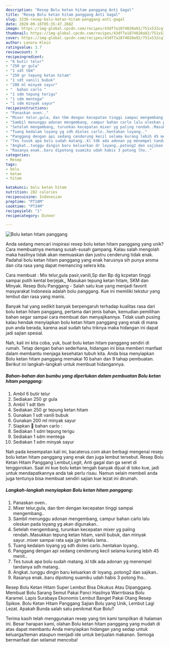 ```yaml
---
description: "Resep Bolu ketan hitam panggang Anti Gagal"
title: "Resep Bolu ketan hitam panggang Anti Gagal"
slug: 3236-resep-bolu-ketan-hitam-panggang-anti-gagal
date: 2020-09-16T05:35:47.268Z
image: https://img-global.cpcdn.com/recipes/43df7a1874020a92/751x532cq70/bolu-ketan-hitam-panggang-foto-resep-utama.jpg
thumbnail: https://img-global.cpcdn.com/recipes/43df7a1874020a92/751x532cq70/bolu-ketan-hitam-panggang-foto-resep-utama.jpg
cover: https://img-global.cpcdn.com/recipes/43df7a1874020a92/751x532cq70/bolu-ketan-hitam-panggang-foto-resep-utama.jpg
author: Lenora Klein
ratingvalue: 3.7
reviewcount: 3
recipeingredient:
- "6 butir telur"
- "250 gr gula"
- "1 sdt tbm"
- "250 gr tepung ketan hitam"
- "1 sdt vanili bubuk"
- "200 ml minyak sayur"
- "  bahan carlo "
- "1 sdm tepung terigu"
- "1 sdm mentega"
- "1 sdm minyak sayur"
recipeinstructions:
- "Panaskan oven.."
- "Mixer telur,gula, dan tbm dengan kecepatan tinggi sampai mengembang.."
- "Sambil menunggu adonan mengembang, campur bahan carlo lalu oleskan pada loyang yg akan digunakan.."
- "Setelah mengembang, turunkan kecepatan mixer yg paling rendah..Masukkan tepung ketan hitam, vanili bubuk, dan minyak sayur..mixer sampai rata saja jgn terlalu lama.."
- "Tuang kedalam loyang yg sdh dioles carlo..hentakan loyang.."
- "Panggang dengan api sedang cenderung kecil selama kurang lebih 45 menit.."
- "Tes tusuk apa bolu sudah matang..kl tdk ada adonan yg menempel tandanya sdh matang.."
- "Angkat..tunggu dingin baru keluarkan dr loyang..potong2 dan sajikan.."
- "Rasanya enak..baru dipotong suamiku udah habis 3 potong lho.."
categories:
- Resep
tags:
- bolu
- ketan
- hitam

katakunci: bolu ketan hitam 
nutrition: 282 calories
recipecuisine: Indonesian
preptime: "PT18M"
cooktime: "PT34M"
recipeyield: "1"
recipecategory: Dinner

---
```



![Bolu ketan hitam panggang](https://img-global.cpcdn.com/recipes/43df7a1874020a92/751x532cq70/bolu-ketan-hitam-panggang-foto-resep-utama.jpg)

Anda sedang mencari inspirasi resep bolu ketan hitam panggang yang unik? Cara membuatnya memang susah-susah gampang. Kalau salah mengolah maka hasilnya tidak akan memuaskan dan justru cenderung tidak enak. Padahal bolu ketan hitam panggang yang enak harusnya sih punya aroma dan cita rasa yang dapat memancing selera kita.

Cara membuat : Mix telur,gula pasir,vanili,Sp dan Bp dg kcpetan tinggi sampai putih kental berjejak,, Masukan tepung ketan hitam, SKM dan Minyak. Resep Bolu Panggang - Salah satu kue yang menjadi favorit masyarakat Indonesia adalah bolu panggang. Kue ini memiliki tekstur yang lembut dan rasa yang manis.

Banyak hal yang sedikit banyak berpengaruh terhadap kualitas rasa dari bolu ketan hitam panggang, pertama dari jenis bahan, kemudian pemilihan bahan segar sampai cara membuat dan menyajikannya. Tidak usah pusing kalau hendak menyiapkan bolu ketan hitam panggang yang enak di mana pun anda berada, karena asal sudah tahu triknya maka hidangan ini dapat jadi sajian spesial.


Nah, kali ini kita coba, yuk, buat bolu ketan hitam panggang sendiri di rumah. Tetap dengan bahan sederhana, hidangan ini bisa memberi manfaat dalam membantu menjaga kesehatan tubuh kita. Anda bisa menyiapkan Bolu ketan hitam panggang memakai 10 bahan dan 9 tahap pembuatan. Berikut ini langkah-langkah untuk membuat hidangannya.

<!--inarticleads1-->

##### Bahan-bahan dan bumbu yang diperlukan dalam pembuatan Bolu ketan hitam panggang:

1. Ambil 6 butir telur
1. Sediakan 250 gr gula
1. Ambil 1 sdt tbm
1. Sediakan 250 gr tepung ketan hitam
1. Gunakan 1 sdt vanili bubuk
1. Gunakan 200 ml minyak sayur
1. Siapkan  🍴 bahan carlo :
1. Sediakan 1 sdm tepung terigu
1. Sediakan 1 sdm mentega
1. Sediakan 1 sdm minyak sayur


Nah pada kesempatan kali ini, bacaterus.com akan berbagi mengenai resep bolu ketan hitam panggang yang enak dan juga lembut tersebut. Resep Bolu Ketan Hitam Panggang Lembut,Legit, Anti gagal dan ga seret di tenggorokan. Saat ini kue bolu ketan tengah banyak dijual di toko kue, jadi untuk mendapatkannya anda tak perlu risau. Namun selain membeli anda juga tentunya bisa membuat sendiri sajian kue lezat ini dirumah. 

<!--inarticleads2-->

##### Langkah-langkah menyiapkan Bolu ketan hitam panggang:

1. Panaskan oven..
1. Mixer telur,gula, dan tbm dengan kecepatan tinggi sampai mengembang..
1. Sambil menunggu adonan mengembang, campur bahan carlo lalu oleskan pada loyang yg akan digunakan..
1. Setelah mengembang, turunkan kecepatan mixer yg paling rendah..Masukkan tepung ketan hitam, vanili bubuk, dan minyak sayur..mixer sampai rata saja jgn terlalu lama..
1. Tuang kedalam loyang yg sdh dioles carlo..hentakan loyang..
1. Panggang dengan api sedang cenderung kecil selama kurang lebih 45 menit..
1. Tes tusuk apa bolu sudah matang..kl tdk ada adonan yg menempel tandanya sdh matang..
1. Angkat..tunggu dingin baru keluarkan dr loyang..potong2 dan sajikan..
1. Rasanya enak..baru dipotong suamiku udah habis 3 potong lho..


Resep Bolu Ketan Hitam Super Lembut Bisa Dikukus Atau Dipanggang. Membuat Bolu Sarang Semut Pakai Panci Hasilnya Warrrbiasa Bolu Karamel. Lapis Surabaya Ekonomis Lembut Banget Pakai Otang Resep Spikoe. Bolu Ketan Hitam Panggang Sajian Bolu yang Unik, Lembut Lagi Lezat. Apakah Bunda salah satu penikmat Kue Bolu? 

Terima kasih telah menggunakan resep yang tim kami tampilkan di halaman ini. Besar harapan kami, olahan Bolu ketan hitam panggang yang mudah di atas dapat membantu Anda menyiapkan hidangan yang sedap untuk keluarga/teman ataupun menjadi ide untuk berjualan makanan. Semoga bermanfaat dan selamat mencoba!
